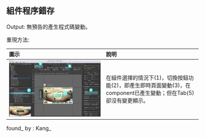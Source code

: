 ## 組件程序錯存

Output: 無預告的產生程式碼變動。

重現方法:

| 圖示 | 說明 |
| :--- | :--- |
| ![](/assets/bug01.jpg) | 在組件選擇的情況下\(1\)，切換按鈕功能\(2\)，即產生即時頁面變動\(3\)，在component已產生變動；但在Tab\(5\)卻沒有變更顯示。 |

found_ by : Kang_

